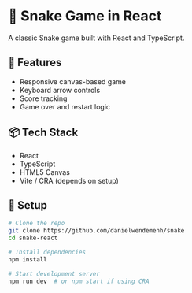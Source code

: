 # 🐍 Snake Game in React

A classic Snake game built with React and TypeScript.

## 🚀 Features

- Responsive canvas-based game
- Keyboard arrow controls
- Score tracking
- Game over and restart logic

## 📦 Tech Stack

- React
- TypeScript
- HTML5 Canvas
- Vite / CRA (depends on setup)

## 🔧 Setup

```bash
# Clone the repo
git clone https://github.com/danielwendemenh/snake
cd snake-react

# Install dependencies
npm install

# Start development server
npm run dev  # or npm start if using CRA

